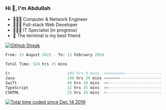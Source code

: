 <h3>Hi 👋, I'm Abdullah</h3>

- 👷🏼‍♂️ Computer & Network Engineer
- 👨🏻‍💻 Full-stack Web Developer
- 👨🏻‍💻 IT Specialist (in progress)
- 🖤 The terminal is my best friend

[![GitHub Streak](https://streak-stats.demolab.com?user=al3bad&theme=transparent&date_format=j%20M%5B%20Y%5D)](https://git.io/streak-stats)

<!--START_SECTION:waka-->

```python
From: 13 August 2023 - To: 11 February 2024

Total Time: 524 hrs 25 mins

C#                         193 hrs 9 mins  >>>>>>>>>----------------   36.55 %
Java                       148 hrs 39 mins >>>>>>>------------------   28.13 %
Swift                      48 hrs 38 mins  >>-----------------------   09.20 %
TypeScript                 32 hrs 45 mins  >>-----------------------   06.20 %
CSHTML                     25 hrs 38 mins  >------------------------   04.85 %
```

<!--END_SECTION:waka-->

<p>
  <a href="https://wakatime.com/@ce2a2aac-0d6b-4d65-b864-8a4bcaf12967"><img src="https://wakatime.com/badge/user/ce2a2aac-0d6b-4d65-b864-8a4bcaf12967.svg" alt="Total time coded since Dec 14 2019" /></a>
</p>

